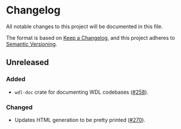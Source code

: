 # Changelog

All notable changes to this project will be documented in this file.

The format is based on [Keep a Changelog](https://keepachangelog.com/en/1.1.0/),
and this project adheres to [Semantic Versioning](https://semver.org/spec/v2.0.0.html).

## Unreleased

### Added

* `wdl-doc` crate for documenting WDL codebases ([#258](https://github.com/stjude-rust-labs/wdl/pull/248)).

### Changed

* Updates HTML generation to be pretty printed ([#270](https://github.com/stjude-rust-labs/wdl/pull/270)).

